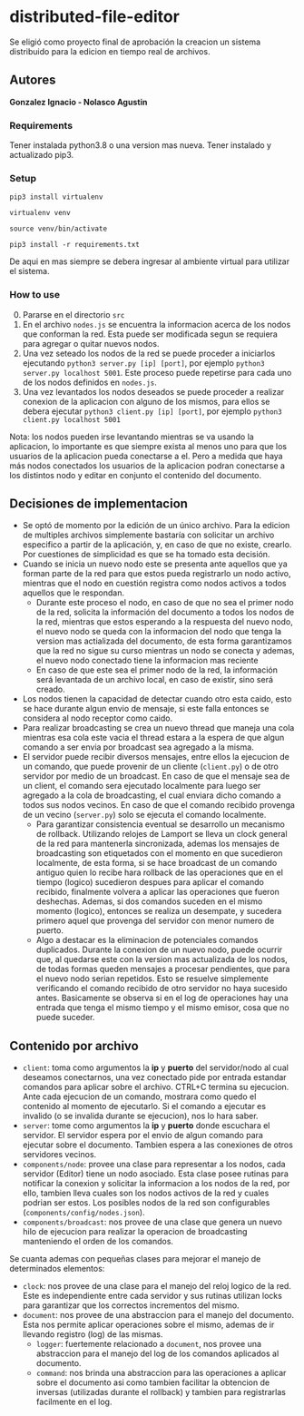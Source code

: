 # distributed-file-editor

Se eligió como proyecto final de aprobación la creacion un sistema distribuido para la
edicion en tiempo real de archivos.

## Autores

**Gonzalez Ignacio - Nolasco Agustin**

### Requirements

Tener instalada python3.8 o una version mas nueva. Tener instalado y actualizado pip3.

### Setup

`pip3 install virtualenv`

`virtualenv venv`

`source venv/bin/activate`

`pip3 install -r requirements.txt`

De aqui en mas siempre se debera ingresar al ambiente virtual para
utilizar el sistema.

### How to use

0. Pararse en el directorio ```src```
1. En el archivo ```nodes.js``` se encuentra la informacion
acerca de los nodos que conforman la red. Esta puede ser modificada
segun se requiera para agregar o quitar nuevos nodos.
2. Una vez seteado los nodos de la red se puede proceder a
iniciarlos ejecutando ```python3 server.py [ip] [port]```, por ejemplo 
```python3 server.py localhost 5001```. Este proceso puede repetirse para
cada uno de los nodos definidos en ```nodes.js```.
3. Una vez levantados los nodos deseados se puede proceder a realizar conexion
de la aplicacion con alguno de los mismos, para ellos se debera ejecutar 
```python3 client.py [ip] [port]```, por ejemplo ```python3 client.py localhost 5001```

Nota: los nodos pueden irse levantando mientras se va usando la aplicacion, 
lo importante es que siempre exista al menos uno para que los usuarios de 
la aplicacion pueda conectarse a el. Pero a medida que haya más nodos
conectados los usuarios de la aplicacion podran conectarse a los distintos
nodo y editar en conjunto el contenido del documento.

## Decisiones de implementacion

* Se optó de momento por la edición de un único archivo.
Para la edicion de multiples archivos simplemente bastaría con
solicitar un archivo especifico a partir de la aplicación, y, en
caso de que no existe, crearlo. Por cuestiones de simplicidad
es que se ha tomado esta decisión.
* Cuando se inicia un nuevo nodo este se presenta ante aquellos
que ya forman parte de la red para que estos pueda registrarlo
un nodo activo, mientras que el nodo en cuestión registra como
nodos activos a todos aquellos que le respondan.
  * Durante este proceso el nodo, en caso de que no sea el primer
  nodo de la red, solicita la información del documento a todos los
  nodos de la red, mientras que estos esperando a la respuesta del
  nuevo nodo, el nuevo nodo se queda con la informacion del nodo
  que tenga la version mas actializada del documento, de esta forma
  garantizamos que la red no sigue su curso mientras un nodo se conecta
  y ademas, el nuevo nodo conectado tiene la informacion mas reciente
  * En caso de que este sea el primer nodo de la red, la información será 
  levantada de un archivo local, en caso de existir, sino será creado.
* Los nodos tienen la capacidad de detectar cuando otro esta caido, esto
se hace durante algun envio de mensaje, si este falla entonces se considera
al nodo receptor como caido.
* Para realizar broadcasting se crea un nuevo thread que maneja una cola
mientras esa cola este vacia el thread estara a la espera de que algun
comando a ser envia por broadcast sea agregado a la misma.
* El servidor puede recibir diversos mensajes, entre ellos la ejecucion de
un comando, que puede provenir de un cliente (`client.py`) o de otro servidor
por medio de un broadcast. En caso de que el mensaje sea de un client, el
comando sera ejecutado localmente para luego ser agregado a la cola de broadcasting,
el cual enviara dicho comando a todos sus nodos vecinos. En caso de que el comando 
recibido provenga de un vecino (`server.py`) solo se ejecuta el comando localmente.
  * Para garantizar consistencia eventual se desarrollo un mecanismo de rollback.
  Utilizando relojes de Lamport se lleva un clock general de la red para mantenerla
  sincronizada, ademas los mensajes de broadcasting son etiquetados con el momento en
  que sucedieron localmente, de esta forma, si se hace broadcast de un comando antiguo
  quien lo recibe hara rollback de las operaciones que en el tiempo (logico) sucedieron
  despues para aplicar el comando recibido, finalmente volvera a aplicar las operaciones
  que fueron deshechas. Ademas, si dos comandos suceden en el mismo momento (logico),
  entonces se realiza un desempate, y sucedera primero aquel que provenga del servidor
  con menor numero de puerto.
  * Algo a destacar es la eliminacion de potenciales comandos duplicados. Durante la 
  conexion de un nuevo nodo, puede ocurrir que, al quedarse este con la version mas actualizada
  de los nodos, de todas formas queden mensajes a procesar pendientes, que para el nuevo
  nodo serian repetidos. Esto se resuelve simplemente verificando el comando recibido de otro
  servidor no haya sucesido antes. Basicamente se observa si en el log de operaciones hay una entrada
  que tenga el mismo tiempo y el mismo emisor, cosa que no puede suceder.

## Contenido por archivo

* `client`: toma como argumentos la **ip** y **puerto** del servidor/nodo al cual
deseamos conectarnos, una vez conectado pide por entrada estandar
comandos para aplicar sobre el archivo. CTRL+C termina su ejecucion. Ante cada ejecucion
de un comando, mostrara como quedo el contenido al momento de ejecutarlo. Si el comando a
ejecutar es invalido (o se invalida durante se ejecucion), nos lo hara saber.
* `server`: tome como argumentos la **ip** y **puerto** donde escuchara el servidor.
El servidor espera por el envio de algun comando para ejecutar sobre el documento. Tambien 
espera a las conexiones de otros servidores vecinos.
* `components/node`: provee una clase para representar a los nodos, cada servidor (Editor) tiene
un nodo asociado. Esta clase posee rutinas para notificar la conexion y solicitar la informacion
a los nodos de la red, por ello, tambien lleva cuales son los nodos activos de la red y cuales
podrian ser estos. Los posibles nodos de la red son configurables (`components/config/nodes.json`).
* `components/broadcast`: nos provee de una clase que genera un nuevo hilo de ejecucion para
realizar la operacion de broadcasting manteniendo el orden de los comandos.

Se cuanta ademas con pequeñas clases para mejorar el manejo de determinados elementos:

* `clock`: nos provee de una clase para el manejo del reloj logico de la red. Este es
independiente entre cada servidor y sus rutinas utilizan locks para garantizar que los
correctos incrementos del mismo.
* `document`: nos provee de una abstraccion para el manejo del documento. Esta nos permite
aplicar operaciones sobre el mismo, ademas de ir llevando registro (log) de las mismas.
  * `logger`: fuertemente relacionado a `document`, nos provee una abstraccion para el
  manejo del log de los comandos aplicados al documento.
  * `command`: nos brinda una abstraccion para las operaciones a aplicar sobre el documento
  asi como tambien facilitar la obtencion de inversas (utilizadas durante el rollback) y tambien
  para registrarlas facilmente en el log.